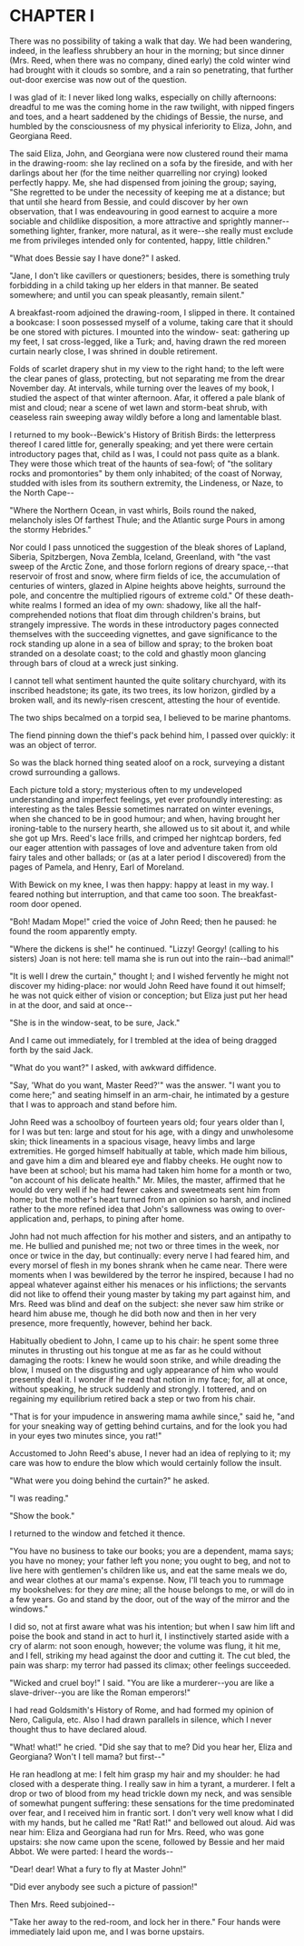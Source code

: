 # CHAPTER I


There was no possibility of taking a walk that day.  We had been
wandering, indeed, in the leafless shrubbery an hour in the morning; but
since dinner (Mrs. Reed, when there was no company, dined early) the cold
winter wind had brought with it clouds so sombre, and a rain so
penetrating, that further out-door exercise was now out of the question.

I was glad of it: I never liked long walks, especially on chilly
afternoons: dreadful to me was the coming home in the raw twilight, with
nipped fingers and toes, and a heart saddened by the chidings of Bessie,
the nurse, and humbled by the consciousness of my physical inferiority to
Eliza, John, and Georgiana Reed.

The said Eliza, John, and Georgiana were now clustered round their mama
in the drawing-room: she lay reclined on a sofa by the fireside, and with
her darlings about her (for the time neither quarrelling nor crying)
looked perfectly happy.  Me, she had dispensed from joining the group;
saying, "She regretted to be under the necessity of keeping me at a
distance; but that until she heard from Bessie, and could discover by her
own observation, that I was endeavouring in good earnest to acquire a
more sociable and childlike disposition, a more attractive and sprightly
manner--something lighter, franker, more natural, as it were--she really
must exclude me from privileges intended only for contented, happy,
little children."

"What does Bessie say I have done?" I asked.

"Jane, I don't like cavillers or questioners; besides, there is something
truly forbidding in a child taking up her elders in that manner.  Be
seated somewhere; and until you can speak pleasantly, remain silent."

A breakfast-room adjoined the drawing-room, I slipped in there.  It
contained a bookcase: I soon possessed myself of a volume, taking care
that it should be one stored with pictures.  I mounted into the window-
seat: gathering up my feet, I sat cross-legged, like a Turk; and, having
drawn the red moreen curtain nearly close, I was shrined in double
retirement.

Folds of scarlet drapery shut in my view to the right hand; to the left
were the clear panes of glass, protecting, but not separating me from the
drear November day.  At intervals, while turning over the leaves of my
book, I studied the aspect of that winter afternoon.  Afar, it offered a
pale blank of mist and cloud; near a scene of wet lawn and storm-beat
shrub, with ceaseless rain sweeping away wildly before a long and
lamentable blast.

I returned to my book--Bewick's History of British Birds: the letterpress
thereof I cared little for, generally speaking; and yet there were
certain introductory pages that, child as I was, I could not pass quite
as a blank.  They were those which treat of the haunts of sea-fowl; of
"the solitary rocks and promontories" by them only inhabited; of the
coast of Norway, studded with isles from its southern extremity, the
Lindeness, or Naze, to the North Cape--

   "Where the Northern Ocean, in vast whirls,
   Boils round the naked, melancholy isles
   Of farthest Thule; and the Atlantic surge
   Pours in among the stormy Hebrides."

Nor could I pass unnoticed the suggestion of the bleak shores of Lapland,
Siberia, Spitzbergen, Nova Zembla, Iceland, Greenland, with "the vast
sweep of the Arctic Zone, and those forlorn regions of dreary space,--that
reservoir of frost and snow, where firm fields of ice, the accumulation
of centuries of winters, glazed in Alpine heights above heights, surround
the pole, and concentre the multiplied rigours of extreme cold."  Of
these death-white realms I formed an idea of my own: shadowy, like all
the half-comprehended notions that float dim through children's brains,
but strangely impressive.  The words in these introductory pages
connected themselves with the succeeding vignettes, and gave significance
to the rock standing up alone in a sea of billow and spray; to the broken
boat stranded on a desolate coast; to the cold and ghastly moon glancing
through bars of cloud at a wreck just sinking.

I cannot tell what sentiment haunted the quite solitary churchyard, with
its inscribed headstone; its gate, its two trees, its low horizon,
girdled by a broken wall, and its newly-risen crescent, attesting the
hour of eventide.

The two ships becalmed on a torpid sea, I believed to be marine phantoms.

The fiend pinning down the thief's pack behind him, I passed over
quickly: it was an object of terror.

So was the black horned thing seated aloof on a rock, surveying a distant
crowd surrounding a gallows.

Each picture told a story; mysterious often to my undeveloped
understanding and imperfect feelings, yet ever profoundly interesting: as
interesting as the tales Bessie sometimes narrated on winter evenings,
when she chanced to be in good humour; and when, having brought her
ironing-table to the nursery hearth, she allowed us to sit about it, and
while she got up Mrs. Reed's lace frills, and crimped her nightcap
borders, fed our eager attention with passages of love and adventure
taken from old fairy tales and other ballads; or (as at a later period I
discovered) from the pages of Pamela, and Henry, Earl of Moreland.

With Bewick on my knee, I was then happy: happy at least in my way.  I
feared nothing but interruption, and that came too soon.  The breakfast-
room door opened.

"Boh!  Madam Mope!" cried the voice of John Reed; then he paused: he
found the room apparently empty.

"Where the dickens is she!" he continued.  "Lizzy!  Georgy! (calling to
his sisters) Joan is not here: tell mama she is run out into the rain--bad
animal!"

"It is well I drew the curtain," thought I; and I wished fervently he
might not discover my hiding-place: nor would John Reed have found it out
himself; he was not quick either of vision or conception; but Eliza just
put her head in at the door, and said at once--

"She is in the window-seat, to be sure, Jack."

And I came out immediately, for I trembled at the idea of being dragged
forth by the said Jack.

"What do you want?" I asked, with awkward diffidence.

"Say, 'What do you want, Master Reed?'" was the answer.  "I want you to
come here;" and seating himself in an arm-chair, he intimated by a
gesture that I was to approach and stand before him.

John Reed was a schoolboy of fourteen years old; four years older than I,
for I was but ten: large and stout for his age, with a dingy and
unwholesome skin; thick lineaments in a spacious visage, heavy limbs and
large extremities.  He gorged himself habitually at table, which made him
bilious, and gave him a dim and bleared eye and flabby cheeks.  He ought
now to have been at school; but his mama had taken him home for a month
or two, "on account of his delicate health."  Mr. Miles, the master,
affirmed that he would do very well if he had fewer cakes and sweetmeats
sent him from home; but the mother's heart turned from an opinion so
harsh, and inclined rather to the more refined idea that John's
sallowness was owing to over-application and, perhaps, to pining after
home.

John had not much affection for his mother and sisters, and an antipathy
to me.  He bullied and punished me; not two or three times in the week,
nor once or twice in the day, but continually: every nerve I had feared
him, and every morsel of flesh in my bones shrank when he came near.
There were moments when I was bewildered by the terror he inspired,
because I had no appeal whatever against either his menaces or his
inflictions; the servants did not like to offend their young master by
taking my part against him, and Mrs. Reed was blind and deaf on the
subject: she never saw him strike or heard him abuse me, though he did
both now and then in her very presence, more frequently, however, behind
her back.

Habitually obedient to John, I came up to his chair: he spent some three
minutes in thrusting out his tongue at me as far as he could without
damaging the roots: I knew he would soon strike, and while dreading the
blow, I mused on the disgusting and ugly appearance of him who would
presently deal it.  I wonder if he read that notion in my face; for, all
at once, without speaking, he struck suddenly and strongly.  I tottered,
and on regaining my equilibrium retired back a step or two from his
chair.

"That is for your impudence in answering mama awhile since," said he,
"and for your sneaking way of getting behind curtains, and for the look
you had in your eyes two minutes since, you rat!"

Accustomed to John Reed's abuse, I never had an idea of replying to it;
my care was how to endure the blow which would certainly follow the
insult.

"What were you doing behind the curtain?" he asked.

"I was reading."

"Show the book."

I returned to the window and fetched it thence.

"You have no business to take our books; you are a dependent, mama says;
you have no money; your father left you none; you ought to beg, and not
to live here with gentlemen's children like us, and eat the same meals we
do, and wear clothes at our mama's expense.  Now, I'll teach you to
rummage my bookshelves: for they _are_ mine; all the house belongs to me,
or will do in a few years.  Go and stand by the door, out of the way of
the mirror and the windows."

I did so, not at first aware what was his intention; but when I saw him
lift and poise the book and stand in act to hurl it, I instinctively
started aside with a cry of alarm: not soon enough, however; the volume
was flung, it hit me, and I fell, striking my head against the door and
cutting it.  The cut bled, the pain was sharp: my terror had passed its
climax; other feelings succeeded.

"Wicked and cruel boy!" I said.  "You are like a murderer--you are like a
slave-driver--you are like the Roman emperors!"

I had read Goldsmith's History of Rome, and had formed my opinion of
Nero, Caligula, etc.  Also I had drawn parallels in silence, which I never
thought thus to have declared aloud.

"What! what!" he cried.  "Did she say that to me?  Did you hear her,
Eliza and Georgiana?  Won't I tell mama? but first--"

He ran headlong at me: I felt him grasp my hair and my shoulder: he had
closed with a desperate thing.  I really saw in him a tyrant, a murderer.
I felt a drop or two of blood from my head trickle down my neck, and was
sensible of somewhat pungent suffering: these sensations for the time
predominated over fear, and I received him in frantic sort.  I don't very
well know what I did with my hands, but he called me "Rat!  Rat!" and
bellowed out aloud.  Aid was near him: Eliza and Georgiana had run for
Mrs. Reed, who was gone upstairs: she now came upon the scene, followed
by Bessie and her maid Abbot.  We were parted: I heard the words--

"Dear! dear!  What a fury to fly at Master John!"

"Did ever anybody see such a picture of passion!"

Then Mrs. Reed subjoined--

"Take her away to the red-room, and lock her in there."  Four hands were
immediately laid upon me, and I was borne upstairs.




